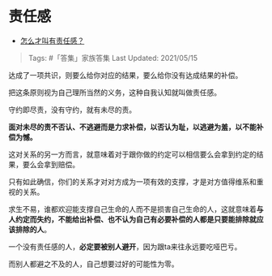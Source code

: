 # 责任感

- [怎么才叫有责任感？](https://www.zhihu.com/question/298676115/answer/1835897121)

>Tags: #「答集」家族答集
>Last Updated: 2021/05/15

达成了一项共识，则要么给你对应的结果，要么给你没有达成结果的补偿。

把这条原则视为自己理所当然的义务，这种自我认知就叫做责任感。

守约即尽责，没有守约，就有未尽的责。

**面对未尽的责不否认、不逃避而是力求补偿，以否认为耻，以逃避为羞，以不能补偿为憾。**

这对关系的另一方而言，就意味着对于跟你做的约定可以相信要么会拿到约定的结果，要么会拿到赔偿。

只有如此确信，你们的关系才对对方成为一项有效的支撑，才是对方值得维系和重视的关系。

求生不易，谁都欢迎能支撑自己生命的人而不是损害自己生命的人，这就意味着**与人约定而失约，不能给出补偿、也不认为自己有必要补偿的人都是只要能排除就应该排除的人**。

一个没有责任感的人，**必定要被别人避开**，因为跟ta来往永远要吃哑巴亏。

而别人都避之不及的人，自己想要过好的可能性为零。

  